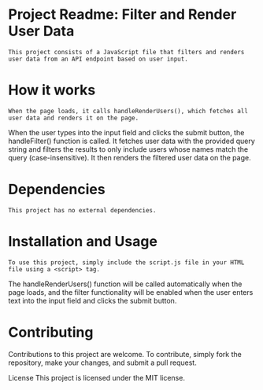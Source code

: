 # Project Readme: Filter and Render User Data
```
This project consists of a JavaScript file that filters and renders user data from an API endpoint based on user input.
```
# How it works
```
When the page loads, it calls handleRenderUsers(), which fetches all user data and renders it on the page.
```
When the user types into the input field and clicks the submit button, the handleFilter() function is called. It fetches user data with the provided query string and filters the results to only include users whose names match the query (case-insensitive). It then renders the filtered user data on the page.

# Dependencies
```
This project has no external dependencies.
```
# Installation and Usage
```
To use this project, simply include the script.js file in your HTML file using a <script> tag.
```
The handleRenderUsers() function will be called automatically when the page loads, and the filter functionality will be enabled when the user enters text into the input field and clicks the submit button.

# Contributing
Contributions to this project are welcome. To contribute, simply fork the repository, make your changes, and submit a pull request.

License
This project is licensed under the MIT license.
